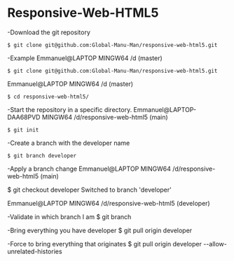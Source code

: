 # Responsive-Web-HTML5
-Download the git repository

    $ git clone git@github.com:Global-Manu-Man/responsive-web-html5.git
 
 -Example
 Emmanuel@LAPTOP MINGW64 /d (master)
 
    $ git clone git@github.com:Global-Manu-Man/responsive-web-html5.git
 
 Emmanuel@LAPTOP MINGW64 /d (master)
 
    $ cd responsive-web-html5/
 
 -Start the repository in a specific directory.
 Emmanuel@LAPTOP-DAA68PVD MINGW64 /d/responsive-web-html5 (main)
    
    $ git init
 
 -Create a branch with the developer name
    
    $ git branch developer

 
 -Apply a branch change
 Emmanuel@LAPTOP MINGW64 /d/responsive-web-html5 (main)
   
   $ git checkout developer
   Switched to branch 'developer'
   
 Emmanuel@LAPTOP MINGW64 /d/responsive-web-html5 (developer)
 
-Validate in which branch I am
   $ git branch
   
 -Bring everything you have developer
   $ git pull origin developer
   
 -Force to bring everything that originates
   $ git pull origin developer --allow-unrelated-histories
   
 


 
 
 

 


